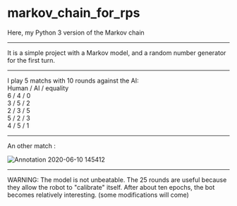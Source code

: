 # markov_chain_for_rps
Here, my Python 3 version of the Markov chain

********************
It is a simple project with a Markov model, and a random number generator for the first turn.
********************
I play 5 matchs with 10 rounds against the AI:  
Human / AI / equality  
6     / 4  / 0  
3     / 5  / 2  
2     / 3  / 5  
5     / 2  / 3  
4     / 5  / 1  

*******************
An other match :  

![Annotation 2020-06-10 145412](https://user-images.githubusercontent.com/60047183/84270472-025fd600-ab2b-11ea-9bc9-b653bd491f74.png)

*******************  
WARNING: The model is not unbeatable. The 25 rounds are useful because they allow the robot to "calibrate" itself. After about ten epochs, the bot becomes relatively interesting. (some modifications will come)
